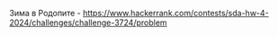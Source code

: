 Зима в Родопите - https://www.hackerrank.com/contests/sda-hw-4-2024/challenges/challenge-3724/problem
